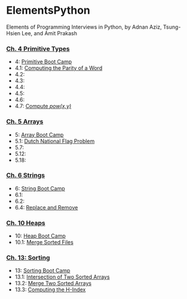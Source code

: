 # ElementsPython
Elements of Programming Interviews in Python, by Adnan Aziz, Tsung-Hsien Lee, and Amit Prakash

### [Ch. 4 Primitive Types](04_primitiveTypes)
- 4: [Primitive Boot Camp](04_primitiveTypes/primitiveBootCamp.ipynb)
- 4.1: [Computing the Parity of a Word](04_primitiveTypes/computeWordParity.ipynb)
- 4.2:
- 4.3:
- 4.4:
- 4.5:
- 4.6:
- 4.7: [Compute *pow(x,y)*](04_primitiveTypes/powXY.ipynb)

### [Ch. 5 Arrays](05_arrays)
- 5: [Array Boot Camp](05_arrays/arrayBootCamp.ipynb)
- 5.1: [Dutch National Flag Problem](05_arrays/dutchFlag.ipynb)
- 5.7:
- 5.12:
- 5.18:


### [Ch. 6 Strings](06_string)
- 6: [String Boot Camp](06_string/stringBootCamp.ipynb)
- 6.1:
- 6.2: 
- 6.4: [Replace and Remove](06_string/replaceRemove.ipynb)


### [Ch. 10 Heaps](10_heaps)
- 10: [Heap Boot Camp](10_heaps/heapBootCamp.ipynb)
- 10.1: [Merge Sorted Files](10_heaps/mergeSortedFiles2.ipynb)


### [Ch. 13: Sorting](13_sorting)
- 13: [Sorting Boot Camp](13_sorting/pythonSort.ipynb)
- 13.1: [Intersection of Two Sorted Arrays](13_sorting/intersection.ipynb)
- 13.2: [Merge Two Sorted Arrays](13_sorting/mergeTwoSorted.ipynb)
- 13.3: [Computing the H-Index](13_sorting/hIndex.ipynb)
